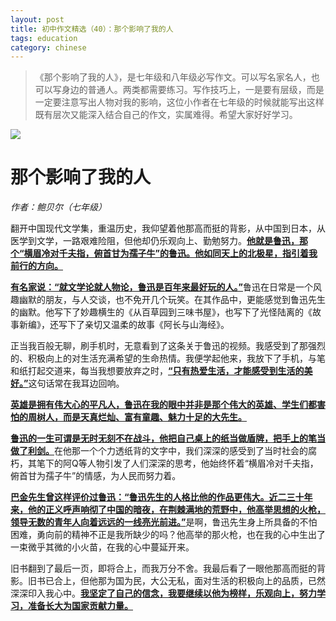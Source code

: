 ```yaml
---
layout: post
title: 初中作文精选（40）：那个影响了我的人
tags: education
category: chinese
---
```


> 《那个影响了我的人》，是七年级和八年级必写作文。可以写名家名人，也可以写身边的普通人。两类都需要练习。写作技巧上，一是要有层级，而是一定要注意写出人物对我的影响，这位小作者在七年级的时候就能写出这样既有层次又能深入结合自己的作文，实属难得。希望大家好好学习。

![](https://crsando.github.io/images/2025-02-26/luxun.webp)

# 那个影响了我的人
*作者：鲍贝尔（七年级）*

翻开中国现代文学集，重温历史，我仰望着他那高而挺的背影，从中国到日本，从医学到文学，一路艰难险阻，但他却仍乐观向上、勤勉努力。<u>**他就是鲁迅，那个“横眉冷对千夫指，俯首甘为孺子牛”的鲁迅。他如同天上的北极星，指引着我前行的方向。**</u>

<u>**有名家说：“就文学论就人物论，鲁迅是百年来最好玩的人。”**</u>鲁迅在日常是一个风趣幽默的朋友，与人交谈，也不免开几个玩笑。在其作品中，更能感觉到鲁迅先生的幽默。他写下了妙趣横生的《从百草园到三味书屋》，也写下了光怪陆离的《故事新编》，还写下了亲切又温柔的故事《阿长与山海经》。

正当我百般无聊，刷手机时，无意看到了这条关于鲁迅的视频。我感受到了那强烈的、积极向上的对生活充满希望的生命热情。我便学起他来，我放下了手机，与笔和纸打起交道来，每当我想要放弃之时，<u>**“只有热爱生活，才能感受到生活的美好。”**</u>这句话常在我耳边回响。

<u>**英雄是拥有伟大心的平凡人，鲁迅在我的眼中并非是那个伟大的英雄、学生们都害怕的周树人，而是天真烂灿、富有童趣、魅力十足的大先生。**</u>

<u>**鲁迅的一生可谓是无时无刻不在战斗，他把自己桌上的纸当做盾牌，把手上的笔当做了利剑。**</u>在他那一个个力透纸背的文字中，我们深深的感受到了当时社会的腐朽，其笔下的阿Q等人物引发了人们深深的思考，他始终怀着“横眉冷对千夫指，俯首甘为孺子牛”的情感，为人民而努力着。

<u>**巴金先生曾这样评价过鲁迅：“鲁迅先生的人格比他的作品更伟大。近二三十年来，他的正义呼声响彻了中国的暗夜，在荆棘满地的荒野中，他高举思想的火枪，领导无数的青年人向着远远的一线亮光前进。”**</u>是啊，鲁迅先生身上所具备的不怕困难，勇向前的精神不正是我所缺少的吗？他高举的那火枪，也在我的心中生出了一束微乎其微的小火苗，在我的心中蔓延开来。

旧书翻到了最后一页，即将合上，而我万分不舍。我最后看了一眼他那高而挺的背影。旧书已合上，但他那为国为民，大公无私，面对生活的积极向上的品质，已然深深印入我心中。<u>**我坚定了自己的信念，我要继续以他为榜样，乐观向上，努力学习，准备长大为国家贡献力量。**</u>
